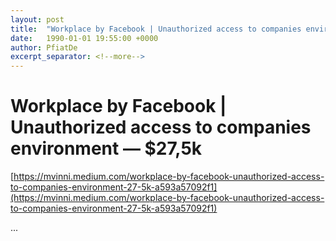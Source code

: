 ```yaml
---
layout: post
title:  "Workplace by Facebook | Unauthorized access to companies environment — $27,5k"
date:   1990-01-01 19:55:00 +0000
author: PfiatDe
excerpt_separator: <!--more-->
---
```


# Workplace by Facebook | Unauthorized access to companies environment — $27,5k
[https://mvinni.medium.com/workplace-by-facebook-unauthorized-access-to-companies-environment-27-5k-a593a57092f1](https://mvinni.medium.com/workplace-by-facebook-unauthorized-access-to-companies-environment-27-5k-a593a57092f1)

...
<!--more-->

